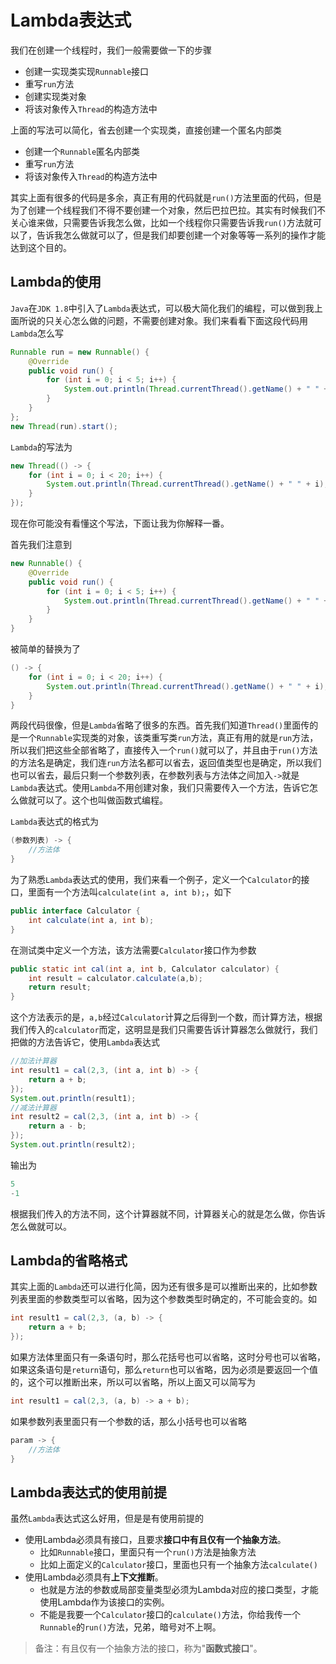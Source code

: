 # Lambda表达式

我们在创建一个线程时，我们一般需要做一下的步骤

- 创建一实现类实现`Runnable`接口
- 重写`run`方法
- 创建实现类对象
- 将该对象传入`Thread`的构造方法中

上面的写法可以简化，省去创建一个实现类，直接创建一个匿名内部类

- 创建一个`Runnable`匿名内部类
- 重写`run`方法
- 将该对象传入`Thread`的构造方法中

其实上面有很多的代码是多余，真正有用的代码就是`run()`方法里面的代码，但是为了创建一个线程我们不得不要创建一个对象，然后巴拉巴拉。其实有时候我们不关心谁来做，只需要告诉我怎么做，比如一个线程你只需要告诉我`run()`方法就可以了，告诉我怎么做就可以了，但是我们却要创建一个对象等等一系列的操作才能达到这个目的。

## Lambda的使用

`Java`在`JDK 1.8`中引入了`Lambda`表达式，可以极大简化我们的编程，可以做到我上面所说的只关心怎么做的问题，不需要创建对象。我们来看看下面这段代码用`Lambda`怎么写

```java
Runnable run = new Runnable() {
    @Override
    public void run() {
        for (int i = 0; i < 5; i++) {
            System.out.println(Thread.currentThread().getName() + " " + i);
        }
    }
};
new Thread(run).start();
```

`Lambda`的写法为

```java
new Thread(() -> {
    for (int i = 0; i < 20; i++) {
        System.out.println(Thread.currentThread().getName() + " " + i);
    } 
});
```

现在你可能没有看懂这个写法，下面让我为你解释一番。

首先我们注意到

```java
new Runnable() {
    @Override
    public void run() {
        for (int i = 0; i < 5; i++) {
            System.out.println(Thread.currentThread().getName() + " " + i);
        }
    }
}
```

被简单的替换为了

```java
() -> {
    for (int i = 0; i < 20; i++) {
        System.out.println(Thread.currentThread().getName() + " " + i);
    } 
}
```

两段代码很像，但是`Lambda`省略了很多的东西。首先我们知道`Thread()`里面传的是一个`Runnable`实现类的对象，该类重写类`run`方法，真正有用的就是`run`方法，所以我们把这些全部省略了，直接传入一个`run()`就可以了，并且由于`run()`方法的方法名是确定，我们连`run`方法名都可以省去，返回值类型也是确定，所以我们也可以省去，最后只剩一个参数列表，在参数列表与方法体之间加入`->`就是`Lambda`表达式。使用`Lambda`不用创建对象，我们只需要传入一个方法，告诉它怎么做就可以了。这个也叫做函数式编程。

`Lambda`表达式的格式为

```java
(参数列表) -> {
    //方法体
}
```

为了熟悉`Lambda`表达式的使用，我们来看一个例子，定义一个`Calculator`的接口，里面有一个方法叫`calculate(int a, int b);`，如下

```java
public interface Calculator {
    int calculate(int a, int b);
}
```

在测试类中定义一个方法，该方法需要`Calculator`接口作为参数

```java
public static int cal(int a, int b, Calculator calculator) {
    int result = calculator.calculate(a,b);
    return result;
}
```

这个方法表示的是，`a,b`经过`Calculator`计算之后得到一个数，而计算方法，根据我们传入的`calculator`而定，这明显是我们只需要告诉计算器怎么做就行，我们把做的方法告诉它，使用`Lambda`表达式

```java
//加法计算器
int result1 = cal(2,3, (int a, int b) -> {
    return a + b;
});
System.out.println(result1);
//减法计算器
int result2 = cal(2,3, (int a, int b) -> {
    return a - b;
});
System.out.println(result2);
```

输出为

```java
5
-1
```

根据我们传入的方法不同，这个计算器就不同，计算器关心的就是怎么做，你告诉怎么做就可以。

## Lambda的省略格式

其实上面的`Lambda`还可以进行化简，因为还有很多是可以推断出来的，比如参数列表里面的参数类型可以省略，因为这个参数类型时确定的，不可能会变的。如

```java
int result1 = cal(2,3, (a, b) -> {
    return a + b;
});
```

如果方法体里面只有一条语句时，那么花括号也可以省略，这时分号也可以省略，如果这条语句是`return`语句，那么`return`也可以省略，因为必须是要返回一个值的，这个可以推断出来，所以可以省略，所以上面又可以简写为

```java
int result1 = cal(2,3, (a, b) -> a + b);
```

如果参数列表里面只有一个参数的话，那么小括号也可以省略

```java
param -> {
    //方法体
}
```

## Lambda表达式的使用前提

虽然`Lambda`表达式这么好用，但是是有使用前提的

- 使用Lambda必须具有接口，且要求**接口中有且仅有一个抽象方法**。
  - 比如`Runnable`接口，里面只有一个`run()`方法是抽象方法
  - 比如上面定义的`Calculator`接口，里面也只有一个抽象方法`calculate()`
- 使用Lambda必须具有**上下文推断**。
  - 也就是方法的参数或局部变量类型必须为Lambda对应的接口类型，才能使用Lambda作为该接口的实例。
  - 不能是我要一个`Calculator`接口的`calculate()`方法，你给我传一个`Runnable`的`run()`方法，兄弟，暗号对不上啊。

> 备注：有且仅有一个抽象方法的接口，称为"**函数式接口**"。

